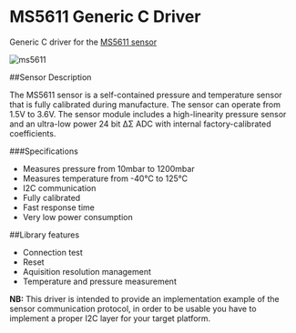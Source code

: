 # MS5611 Generic C Driver
Generic C driver for the [MS5611 sensor](http://www.te.com/usa-en/product-CAT-BLPS0036.html)

![ms5611](http://www.te.com/content/dam/te-com/catalog/part/CAT/BLP/S00/CAT-BLPS0036-t1.jpg/jcr:content/renditions/product-details.png)

##Sensor Description

The MS5611 sensor is a self-contained pressure and temperature sensor that is  fully calibrated during manufacture. The sensor can operate from 1.5V to 3.6V. The sensor module includes a high-linearity pressure sensor and an ultra-low power 24 bit ΔΣ ADC with internal factory-calibrated coefficients.

###Specifications
* Measures pressure from 10mbar to 1200mbar
*	Measures temperature from -40°C to 125°C
*	I2C communication
*	Fully calibrated
*	Fast response time
*	Very low power consumption


##Library features
* Connection test
* Reset
* Aquisition resolution management
* Temperature and pressure measurement


**NB:** This driver is intended to provide an implementation example of the sensor communication protocol, in order to be usable you have to implement a proper I2C layer for your target platform.
